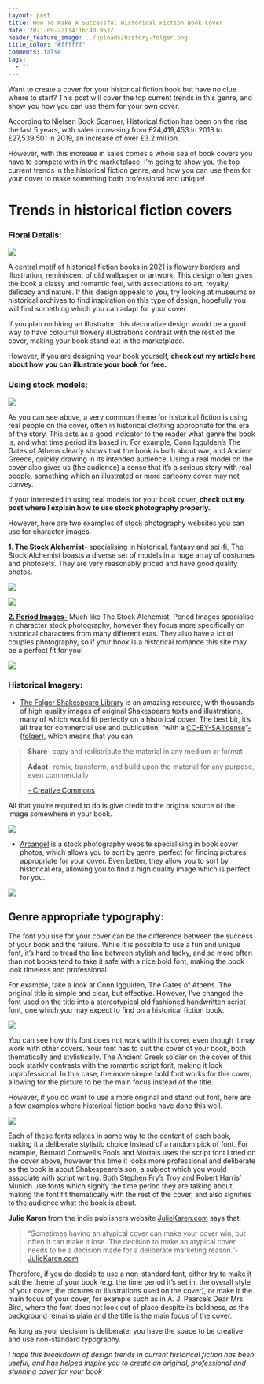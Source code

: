 ```yaml
---
layout: post
title: How To Make A Successful Historical Fiction Book Cover
date: 2021-09-22T14:16:40.957Z
header_feature_image: ../uploads/history-folger.png
title_color: "#ffffff"
comments: false
tags:
  - ""
---
```

<!--StartFragment-->

Want to create a cover for your historical fiction book but have no clue where to start? This post will cover the top current trends in this genre, and show you how you can use them for your own cover.

According to Nielsen Book Scanner, Historical fiction has been on the rise the last 5 years, with sales increasing from £24,419,453 in 2018 to £27,539,501 in 2019, an increase of over £3.2 million.

However, with this increase in sales comes a whole sea of book covers you have to compete with in the marketplace. I’m going to show you the top current trends in the historical fiction genre, and how you can use them for your cover to make something both professional and unique!

# Trends in historical fiction covers

### Floral Details:

![](../uploads/history-floral.png)

A central motif of historical fiction books in 2021 is flowery borders and illustration, reminiscent of old wallpaper or artwork. This design often gives the book a classy and romantic feel, with associations to art, royalty, delicacy and nature. If this design appeals to you, try looking at museums or historical archives to find inspiration on this type of design, hopefully you will find something which you can adapt for your cover

If you plan on hiring an illustrator, this decorative design would be a good way to have colourful flowery illustrations contrast with the rest of the cover, making your book stand out in the marketplace. 

However, if you are designing your book yourself, **check out my article here about how you can illustrate your book for free.**

### Using stock models:

![](../uploads/history-stock-model.png)

As you can see above, a very common theme for historical fiction is using real people on the cover, often in historical clothing appropriate for the era of the story. This acts as a good indicator to the reader what genre the book is, and what time period it’s based in. For example, Conn Iggulden’s The Gates of Athens clearly shows that the book is both about war, and Ancient Greece, quickly drawing in its intended audience. Using a real model on the cover also gives us (the audience) a sense that it’s a serious story with real people, something which an illustrated or more cartoony cover may not convey.

If your interested in using real models for your book cover, **check out my post where I explain how to use stock photography properly.**

However, here are two examples of stock photography websites you can use for character images.

**1. [The Stock Alchemist-](https://www.thestockalchemist.com/)** specialising in historical, fantasy and sci-fi, The Stock Alchemist boasts a diverse set of models in a huge array of costumes and photosets. They are very reasonably priced and have good quality photos.

![](../uploads/historical1.png)

![](../uploads/historical2.png)

**[2. Period Images-](https://www.periodimages.com/)** Much like The Stock Alchemist, Period Images specialise in character stock photography, however they focus more specifically on historical characters from many different eras. They also have a lot of couples photography, so if your book is a historical romance this site may be a perfect fit for you!

![](../uploads/historical3.png)



### Historical Imagery:

* [The Folger Shakespeare Library](https://www.folger.edu/) is an amazing resource, with thousands of high quality images of original Shakespeare texts and illustrations, many of which would fit perfectly on a historical cover. The best bit, it’s all free for commercial use and publication, “with a [CC-BY-SA license](https://creativecommons.org/licenses/by-sa/4.0/)”[\-(folger)](https://www.folger.edu/images-and-permissions), which means that you can

> **Share**- copy and redistribute the material in any medium or format
>
> **Adapt**- remix, transform, and build upon the material for any purpose, even commercially
>
> [\- Creative Commons](https://creativecommons.org/licenses/by-sa/4.0/)

All that you’re required to do is give credit to the original source of the image somewhere in your book.

![](../uploads/history-folger.png)

* [Arcangel](https://arcangel.com) is a stock photography website specialising in book cover photos, which allows you to sort by genre, perfect for finding pictures appropriate for your cover. Even better, they allow you to sort by historical era, allowing you to find a high quality image which is perfect for you. [](https://arcangel.com)

![](../uploads/historical4.png)



## Genre appropriate typography:

The font you use for your cover can be the difference between the success of your book and the failure. While it is possible to use a fun and unique font, it’s hard to tread the line between stylish and tacky, and so more often than not books tend to take it safe with a nice bold font, making the book look timeless and professional.

For example, take a look at Conn Iggulden, The Gates of Athens. The original title is simple and clear, but effective. However, I’ve changed the font used on the title into a stereotypical old fashioned handwritten script font, one which you may expect to find on a historical fiction book. 

![](../uploads/history-font-2.png)

You can see how this font does not work with this cover, even though it may work with other covers. Your font has to suit the cover of your book, both thematically and stylistically. The Ancient Greek soldier on the cover of this book starkly contrasts with the romantic script font, making it look unprofessional. In this case, the more simple bold font works for this cover, allowing for the picture to be the main focus instead of the title. 

However, if you do want to use a more original and stand out font, here are a few examples where historical fiction books have done this well.

![](../uploads/history-font-1.png)

Each of these fonts relates in some way to the content of each book, making it a deliberate stylistic choice instead of a random pick of font. For example, Bernard Cornwell’s Fools and Mortals uses the script font I tried on the cover above, however this time it looks more professional and deliberate as the book is about Shakespeare’s son, a subject which you would associate with script writing. Both Stephen Fry’s Troy and Robert Harris’ Munich use fonts which signify the time period they are talking about, making the font fit thematically with the rest of the cover, and also signifies to the audience what the book is about.



**Julie Karen** from the indie publishers website [JulieKaren.com](https://www.juliekaren.com/blog/should-my-photo-be-on-the-front-cover-of-my-book) says that:

> “Sometimes having an atypical cover can make your cover win, but often it can make it lose. The decision to make an atypical cover needs to be a decision made for a deliberate marketing reason.”- [JulieKaren.com](https://www.juliekaren.com/blog/should-my-photo-be-on-the-front-cover-of-my-book)

Therefore, if you do decide to use a non-standard font, either try to make it suit the theme of your book (e.g. the time period it’s set in, the overall style of your cover, the pictures or illustrations used on the cover), or make it the main focus of your cover, for example such as in A. J. Pearce’s Dear Mrs Bird, where the font does not look out of place despite its boldness, as the background remains plain and the title is the main focus of the cover. 



As long as your decision is deliberate, you have the space to be creative and use non-standard typography.

*I hope this breakdown of design trends in current historical fiction has been useful, and has helped inspire you to create an original, professional and stunning cover for your book*





<!--EndFragment-->